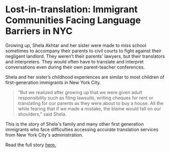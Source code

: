 # Lost-in-translation: Immigrant Communities Facing Language Barriers in NYC

Growing up, Shela Akhtar and her sister were made to miss school sometimes to accompany their parents to civil courts to fight against their negligent landlord. They weren’t their parents' lawyers, but their translators and interpreters. They would often have to translate and interpret conversations even during their own parent-teacher conferences.

Shela and her sister’s childhood experiences are similar to most children of first-generation immigrants in New York City. 

> “But we realized after growing up that we were given adult responsibility such as filing lawsuits, writing cheques for rent or translating for our parents as they were about to buy a house. All the while fearing that if we made a mistake, the blame would fall on our shoulders," said Shela. 

This is the story of Shela's family and many other first generation immigrants who face difficulties accessing accurate translation services from New York City's administration. 

Read the full story [here.](file:///Users/mrinalininayak/dataProjects/Lost-in-translation/index.html)